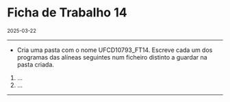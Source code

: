 <h1>Ficha de Trabalho 14</h1>
<small>2025-03-22</small>
<br>

<hr>
<ul>
<li> Cria uma pasta com o nome UFCD10793_FT14. Escreve cada um dos programas das alíneas seguintes num ficheiro distinto a guardar na pasta criada.
</li>

</ul>

<ol>
<li> 
    ...
</li>

<li> 
    ...
</li>

</ol>

<hr>
